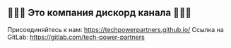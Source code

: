 ## 🩷💛💜 Это компания дискорд канала 🩷💛💜

Присоединяйтесь к нам: https://techpowerpartners.github.io/
Ссылка на GitLab: https://gitlab.com/tech-power-partners
